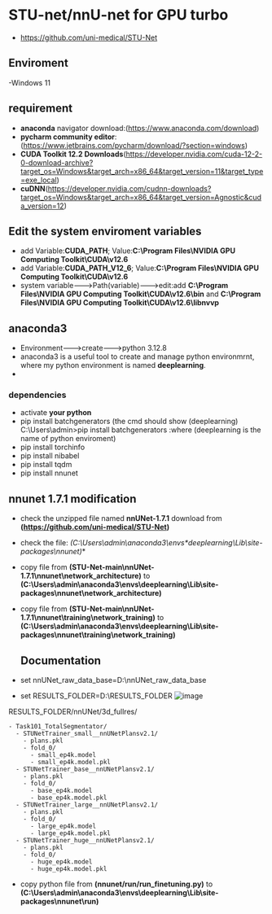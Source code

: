# STU-net/nnU-net for GPU turbo
- https://github.com/uni-medical/STU-Net

## Enviroment
-Windows 11

## requirement
- **anaconda** navigator download:(https://www.anaconda.com/download)
- **pycharm community editor**:(https://www.jetbrains.com/pycharm/download/?section=windows)
- **CUDA Toolkit 12.2 Downloads**(https://developer.nvidia.com/cuda-12-2-0-download-archive?target_os=Windows&target_arch=x86_64&target_version=11&target_type=exe_local)
- **cuDNN**(https://developer.nvidia.com/cudnn-downloads?target_os=Windows&target_arch=x86_64&target_version=Agnostic&cuda_version=12)


## Edit the system enviroment variables
- add Variable:**CUDA_PATH**; Value:**C:\Program Files\NVIDIA GPU Computing Toolkit\CUDA\v12.6**
- add Variable:**CUDA_PATH_V12_6**; Value:**C:\Program Files\NVIDIA GPU Computing Toolkit\CUDA\v12.6**
- system variable--->Path(variable)--->edit:add **C:\Program Files\NVIDIA GPU Computing Toolkit\CUDA\v12.6\bin** and **C:\Program Files\NVIDIA GPU Computing Toolkit\CUDA\v12.6\libnvvp**


## anaconda3
- Environment--->create--->python 3.12.8
- anaconda3 is a useful tool to create and manage python environmrnt, where my python environment is named **deeplearning**.
- 
### dependencies
- activate **your python**
- pip install batchgenerators (the cmd should show (deeplearning) C:\Users\admin>pip install batchgenerators :where (deeplearning is the name of python enviroment)
- pip install torchinfo
- pip install nibabel
- pip install tqdm
- pip install nnunet

## nnunet 1.7.1 modification 
- check the unzipped file named **nnUNet-1.7.1** download from **(https://github.com/uni-medical/STU-Net)**

- check the file: **(C:\Users\admin\anaconda3\envs\**deeplearning**\Lib\site-packages\nnunet)**

- copy file from **(STU-Net-main\nnUNet-1.7.1\nnunet\network_architecture)** to **(C:\Users\admin\anaconda3\envs\deeplearning\Lib\site-packages\nnunet\network_architecture)**

- copy file from **(STU-Net-main\nnUNet-1.7.1\nnunet\training\network_training)** to **(C:\Users\admin\anaconda3\envs\deeplearning\Lib\site-packages\nnunet\training\network_training)**

  ## Documentation
- set nnUNet_raw_data_base=D:\nnUNet_raw_data_base
- set RESULTS_FOLDER=D:\RESULTS_FOLDER
![image](https://github.com/user-attachments/assets/c6446e3e-46f9-4a8e-961a-76d78c1c59a0)

RESULTS_FOLDER/nnUNet/3d_fullres/ 
```
- Task101_TotalSegmentator/
  - STUNetTrainer_small__nnUNetPlansv2.1/
    - plans.pkl
    - fold_0/
      - small_ep4k.model
      - small_ep4k.model.pkl
  - STUNetTrainer_base__nnUNetPlansv2.1/
    - plans.pkl
    - fold_0/
      - base_ep4k.model
      - base_ep4k.model.pkl
  - STUNetTrainer_large__nnUNetPlansv2.1/
    - plans.pkl
    - fold_0/
      - large_ep4k.model
      - large_ep4k.model.pkl
  - STUNetTrainer_huge__nnUNetPlansv2.1/
    - plans.pkl
    - fold_0/
      - huge_ep4k.model
      - huge_ep4k.model.pkl
```

- copy python file from **(nnunet/run/run_finetuning.py)** to **(C:\Users\admin\anaconda3\envs\deeplearning\Lib\site-packages\nnunet\run)**





